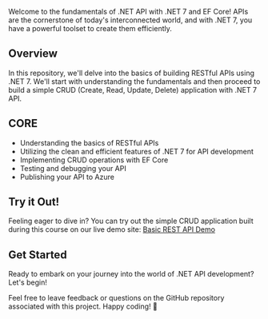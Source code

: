 Welcome to the fundamentals of .NET API with .NET 7 and EF Core! APIs are the cornerstone of today's interconnected world, and with .NET 7, you have a powerful toolset to create them efficiently.

## Overview
In this repository, we'll delve into the basics of building RESTful APIs using .NET 7. We'll start with understanding the fundamentals and then proceed to build a simple CRUD (Create, Read, Update, Delete) application with .NET 7 API.

## CORE
- Understanding the basics of RESTful APIs
- Utilizing the clean and efficient features of .NET 7 for API development
- Implementing CRUD operations with EF Core
- Testing and debugging your API
- Publishing your API to Azure


## Try it Out!
Feeling eager to dive in? You can try out the simple CRUD application built during this course on our live demo site: [Basic REST API Demo](https://basicrestapi.azurewebsites.net/swagger/index.html)

## Get Started
Ready to embark on your journey into the world of .NET API development? Let's begin!

Feel free to leave feedback or questions on the GitHub repository associated with this project. Happy coding! 🚀
